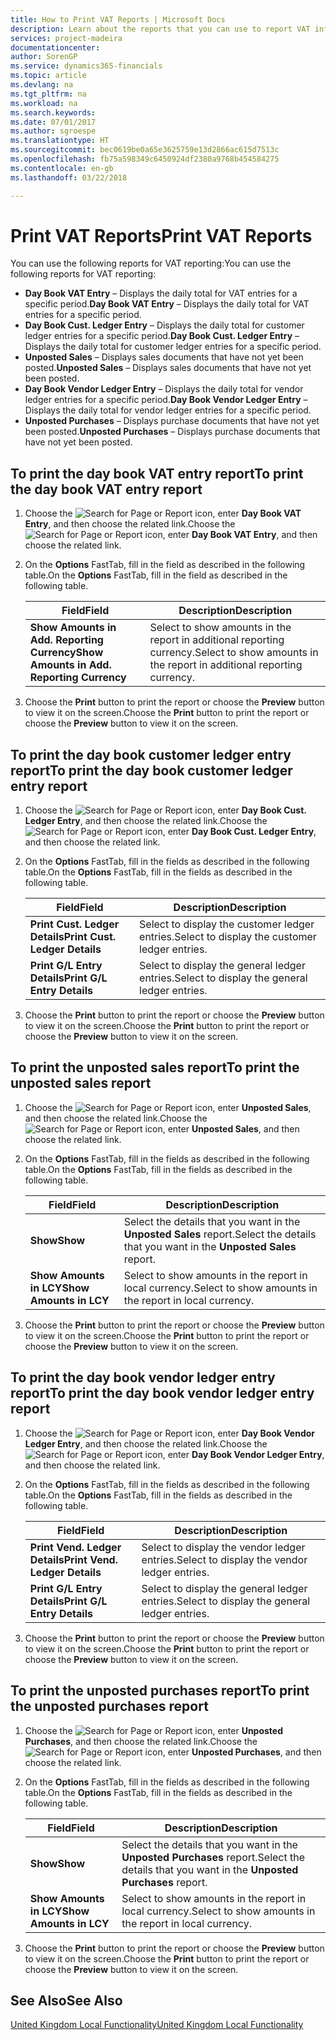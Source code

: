 ```yaml
---
title: How to Print VAT Reports | Microsoft Docs
description: Learn about the reports that you can use to report VAT information.
services: project-madeira
documentationcenter: 
author: SorenGP
ms.service: dynamics365-financials
ms.topic: article
ms.devlang: na
ms.tgt_pltfrm: na
ms.workload: na
ms.search.keywords: 
ms.date: 07/01/2017
ms.author: sgroespe
ms.translationtype: HT
ms.sourcegitcommit: bec0619be0a65e3625759e13d2866ac615d7513c
ms.openlocfilehash: fb75a598349c6450924df2380a9768b454584275
ms.contentlocale: en-gb
ms.lasthandoff: 03/22/2018

---
```

# <a name="print-vat-reports"></a><span data-ttu-id="aa348-103">Print VAT Reports</span><span class="sxs-lookup"><span data-stu-id="aa348-103">Print VAT Reports</span></span>
<span data-ttu-id="aa348-104">You can use the following reports for VAT reporting:</span><span class="sxs-lookup"><span data-stu-id="aa348-104">You can use the following reports for VAT reporting:</span></span>  

-   <span data-ttu-id="aa348-105">**Day Book VAT Entry** – Displays the daily total for VAT entries for a specific period.</span><span class="sxs-lookup"><span data-stu-id="aa348-105">**Day Book VAT Entry** – Displays the daily total for VAT entries for a specific period.</span></span>  
-   <span data-ttu-id="aa348-106">**Day Book Cust. Ledger Entry** – Displays the daily total for customer ledger entries for a specific period.</span><span class="sxs-lookup"><span data-stu-id="aa348-106">**Day Book Cust. Ledger Entry** – Displays the daily total for customer ledger entries for a specific period.</span></span>  
-   <span data-ttu-id="aa348-107">**Unposted Sales** – Displays sales documents that have not yet been posted.</span><span class="sxs-lookup"><span data-stu-id="aa348-107">**Unposted Sales** – Displays sales documents that have not yet been posted.</span></span>  
-   <span data-ttu-id="aa348-108">**Day Book Vendor Ledger Entry** – Displays the daily total for vendor ledger entries for a specific period.</span><span class="sxs-lookup"><span data-stu-id="aa348-108">**Day Book Vendor Ledger Entry** – Displays the daily total for vendor ledger entries for a specific period.</span></span>  
-   <span data-ttu-id="aa348-109">**Unposted Purchases** – Displays purchase documents that have not yet been posted.</span><span class="sxs-lookup"><span data-stu-id="aa348-109">**Unposted Purchases** – Displays purchase documents that have not yet been posted.</span></span>  

## <a name="to-print-the-day-book-vat-entry-report"></a><span data-ttu-id="aa348-110">To print the day book VAT entry report</span><span class="sxs-lookup"><span data-stu-id="aa348-110">To print the day book VAT entry report</span></span>  

1.  <span data-ttu-id="aa348-111">Choose the ![Search for Page or Report](../../media/ui-search/search_small.png "Search for Page or Report icon") icon, enter **Day Book VAT Entry**, and then choose the related link.</span><span class="sxs-lookup"><span data-stu-id="aa348-111">Choose the ![Search for Page or Report](../../media/ui-search/search_small.png "Search for Page or Report icon") icon, enter **Day Book VAT Entry**, and then choose the related link.</span></span>  
2.  <span data-ttu-id="aa348-112">On the **Options** FastTab, fill in the field as described in the following table.</span><span class="sxs-lookup"><span data-stu-id="aa348-112">On the **Options** FastTab, fill in the field as described in the following table.</span></span>  

    |<span data-ttu-id="aa348-113">Field</span><span class="sxs-lookup"><span data-stu-id="aa348-113">Field</span></span>|<span data-ttu-id="aa348-114">Description</span><span class="sxs-lookup"><span data-stu-id="aa348-114">Description</span></span>|  
    |---------------------------------|---------------------------------------|  
    |<span data-ttu-id="aa348-115">**Show Amounts in Add. Reporting Currency**</span><span class="sxs-lookup"><span data-stu-id="aa348-115">**Show Amounts in Add. Reporting Currency**</span></span>|<span data-ttu-id="aa348-116">Select to show amounts in the report in additional reporting currency.</span><span class="sxs-lookup"><span data-stu-id="aa348-116">Select to show amounts in the report in additional reporting currency.</span></span>|  

3.  <span data-ttu-id="aa348-117">Choose the **Print** button to print the report or choose the **Preview** button to view it on the screen.</span><span class="sxs-lookup"><span data-stu-id="aa348-117">Choose the **Print** button to print the report or choose the **Preview** button to view it on the screen.</span></span>  

## <a name="to-print-the-day-book-customer-ledger-entry-report"></a><span data-ttu-id="aa348-118">To print the day book customer ledger entry report</span><span class="sxs-lookup"><span data-stu-id="aa348-118">To print the day book customer ledger entry report</span></span>  

1.  <span data-ttu-id="aa348-119">Choose the ![Search for Page or Report](../../media/ui-search/search_small.png "Search for Page or Report icon") icon, enter **Day Book Cust. Ledger Entry**, and then choose the related link.</span><span class="sxs-lookup"><span data-stu-id="aa348-119">Choose the ![Search for Page or Report](../../media/ui-search/search_small.png "Search for Page or Report icon") icon, enter **Day Book Cust. Ledger Entry**, and then choose the related link.</span></span>  
2.  <span data-ttu-id="aa348-120">On the **Options** FastTab, fill in the fields as described in the following table.</span><span class="sxs-lookup"><span data-stu-id="aa348-120">On the **Options** FastTab, fill in the fields as described in the following table.</span></span>  

    |<span data-ttu-id="aa348-121">Field</span><span class="sxs-lookup"><span data-stu-id="aa348-121">Field</span></span>|<span data-ttu-id="aa348-122">Description</span><span class="sxs-lookup"><span data-stu-id="aa348-122">Description</span></span>|  
    |---------------------------------|---------------------------------------|  
    |<span data-ttu-id="aa348-123">**Print Cust. Ledger Details**</span><span class="sxs-lookup"><span data-stu-id="aa348-123">**Print Cust. Ledger Details**</span></span>|<span data-ttu-id="aa348-124">Select to display the customer ledger entries.</span><span class="sxs-lookup"><span data-stu-id="aa348-124">Select to display the customer ledger entries.</span></span>|  
    |<span data-ttu-id="aa348-125">**Print G/L Entry Details**</span><span class="sxs-lookup"><span data-stu-id="aa348-125">**Print G/L Entry Details**</span></span>|<span data-ttu-id="aa348-126">Select to display the general ledger entries.</span><span class="sxs-lookup"><span data-stu-id="aa348-126">Select to display the general ledger entries.</span></span>|  

3.  <span data-ttu-id="aa348-127">Choose the **Print** button to print the report or choose the **Preview** button to view it on the screen.</span><span class="sxs-lookup"><span data-stu-id="aa348-127">Choose the **Print** button to print the report or choose the **Preview** button to view it on the screen.</span></span>  

## <a name="to-print-the-unposted-sales-report"></a><span data-ttu-id="aa348-128">To print the unposted sales report</span><span class="sxs-lookup"><span data-stu-id="aa348-128">To print the unposted sales report</span></span>  

1.  <span data-ttu-id="aa348-129">Choose the ![Search for Page or Report](../../media/ui-search/search_small.png "Search for Page or Report icon") icon, enter **Unposted Sales**, and then choose the related link.</span><span class="sxs-lookup"><span data-stu-id="aa348-129">Choose the ![Search for Page or Report](../../media/ui-search/search_small.png "Search for Page or Report icon") icon, enter **Unposted Sales**, and then choose the related link.</span></span>  
2.  <span data-ttu-id="aa348-130">On the **Options** FastTab, fill in the fields as described in the following table.</span><span class="sxs-lookup"><span data-stu-id="aa348-130">On the **Options** FastTab, fill in the fields as described in the following table.</span></span>  

    |<span data-ttu-id="aa348-131">Field</span><span class="sxs-lookup"><span data-stu-id="aa348-131">Field</span></span>|<span data-ttu-id="aa348-132">Description</span><span class="sxs-lookup"><span data-stu-id="aa348-132">Description</span></span>|  
    |---------------------------------|---------------------------------------|  
    |<span data-ttu-id="aa348-133">**Show**</span><span class="sxs-lookup"><span data-stu-id="aa348-133">**Show**</span></span>|<span data-ttu-id="aa348-134">Select the details that you want in the **Unposted Sales** report.</span><span class="sxs-lookup"><span data-stu-id="aa348-134">Select the details that you want in the **Unposted Sales** report.</span></span>|  
    |<span data-ttu-id="aa348-135">**Show Amounts in LCY**</span><span class="sxs-lookup"><span data-stu-id="aa348-135">**Show Amounts in LCY**</span></span>|<span data-ttu-id="aa348-136">Select to show amounts in the report in local currency.</span><span class="sxs-lookup"><span data-stu-id="aa348-136">Select to show amounts in the report in local currency.</span></span>|  

3.  <span data-ttu-id="aa348-137">Choose the **Print** button to print the report or choose the **Preview** button to view it on the screen.</span><span class="sxs-lookup"><span data-stu-id="aa348-137">Choose the **Print** button to print the report or choose the **Preview** button to view it on the screen.</span></span>  

## <a name="to-print-the-day-book-vendor-ledger-entry-report"></a><span data-ttu-id="aa348-138">To print the day book vendor ledger entry report</span><span class="sxs-lookup"><span data-stu-id="aa348-138">To print the day book vendor ledger entry report</span></span>  

1.  <span data-ttu-id="aa348-139">Choose the ![Search for Page or Report](../../media/ui-search/search_small.png "Search for Page or Report icon") icon, enter **Day Book Vendor Ledger Entry**, and then choose the related link.</span><span class="sxs-lookup"><span data-stu-id="aa348-139">Choose the ![Search for Page or Report](../../media/ui-search/search_small.png "Search for Page or Report icon") icon, enter **Day Book Vendor Ledger Entry**, and then choose the related link.</span></span>  
2.  <span data-ttu-id="aa348-140">On the **Options** FastTab, fill in the fields as described in the following table.</span><span class="sxs-lookup"><span data-stu-id="aa348-140">On the **Options** FastTab, fill in the fields as described in the following table.</span></span>  

    |<span data-ttu-id="aa348-141">Field</span><span class="sxs-lookup"><span data-stu-id="aa348-141">Field</span></span>|<span data-ttu-id="aa348-142">Description</span><span class="sxs-lookup"><span data-stu-id="aa348-142">Description</span></span>|  
    |---------------------------------|---------------------------------------|  
    |<span data-ttu-id="aa348-143">**Print Vend. Ledger Details**</span><span class="sxs-lookup"><span data-stu-id="aa348-143">**Print Vend. Ledger Details**</span></span>|<span data-ttu-id="aa348-144">Select to display the vendor ledger entries.</span><span class="sxs-lookup"><span data-stu-id="aa348-144">Select to display the vendor ledger entries.</span></span>|  
    |<span data-ttu-id="aa348-145">**Print G/L Entry Details**</span><span class="sxs-lookup"><span data-stu-id="aa348-145">**Print G/L Entry Details**</span></span>|<span data-ttu-id="aa348-146">Select to display the general ledger entries.</span><span class="sxs-lookup"><span data-stu-id="aa348-146">Select to display the general ledger entries.</span></span>|  

3.  <span data-ttu-id="aa348-147">Choose the **Print** button to print the report or choose the **Preview** button to view it on the screen.</span><span class="sxs-lookup"><span data-stu-id="aa348-147">Choose the **Print** button to print the report or choose the **Preview** button to view it on the screen.</span></span>  

## <a name="to-print-the-unposted-purchases-report"></a><span data-ttu-id="aa348-148">To print the unposted purchases report</span><span class="sxs-lookup"><span data-stu-id="aa348-148">To print the unposted purchases report</span></span>  

1.  <span data-ttu-id="aa348-149">Choose the ![Search for Page or Report](../../media/ui-search/search_small.png "Search for Page or Report icon") icon, enter **Unposted Purchases**, and then choose the related link.</span><span class="sxs-lookup"><span data-stu-id="aa348-149">Choose the ![Search for Page or Report](../../media/ui-search/search_small.png "Search for Page or Report icon") icon, enter **Unposted Purchases**, and then choose the related link.</span></span>  
2.  <span data-ttu-id="aa348-150">On the **Options** FastTab, fill in the fields as described in the following table.</span><span class="sxs-lookup"><span data-stu-id="aa348-150">On the **Options** FastTab, fill in the fields as described in the following table.</span></span>  

    |<span data-ttu-id="aa348-151">Field</span><span class="sxs-lookup"><span data-stu-id="aa348-151">Field</span></span>|<span data-ttu-id="aa348-152">Description</span><span class="sxs-lookup"><span data-stu-id="aa348-152">Description</span></span>|  
    |---------------------------------|---------------------------------------|  
    |<span data-ttu-id="aa348-153">**Show**</span><span class="sxs-lookup"><span data-stu-id="aa348-153">**Show**</span></span>|<span data-ttu-id="aa348-154">Select the details that you want in the **Unposted Purchases** report.</span><span class="sxs-lookup"><span data-stu-id="aa348-154">Select the details that you want in the **Unposted Purchases** report.</span></span>|  
    |<span data-ttu-id="aa348-155">**Show Amounts in LCY**</span><span class="sxs-lookup"><span data-stu-id="aa348-155">**Show Amounts in LCY**</span></span>|<span data-ttu-id="aa348-156">Select to show amounts in the report in local currency.</span><span class="sxs-lookup"><span data-stu-id="aa348-156">Select to show amounts in the report in local currency.</span></span>|  

3.  <span data-ttu-id="aa348-157">Choose the **Print** button to print the report or choose the **Preview** button to view it on the screen.</span><span class="sxs-lookup"><span data-stu-id="aa348-157">Choose the **Print** button to print the report or choose the **Preview** button to view it on the screen.</span></span>  

## <a name="see-also"></a><span data-ttu-id="aa348-158">See Also</span><span class="sxs-lookup"><span data-stu-id="aa348-158">See Also</span></span>  
[<span data-ttu-id="aa348-159">United Kingdom Local Functionality</span><span class="sxs-lookup"><span data-stu-id="aa348-159">United Kingdom Local Functionality</span></span>](united-kingdom-local-functionality.md)

